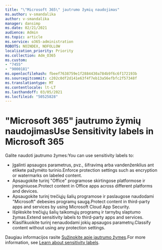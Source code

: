 ```yaml
---
title: "\"Microsoft 365\" jautrumo žymių naudojimas"
ms.author: v-smandalika
author: v-smandalika
manager: dansimp
ms.date: 02/21/2021
audience: Admin
ms.topic: article
ms.service: o365-administration
ROBOTS: NOINDEX, NOFOLLOW
localization_priority: Priority
ms.collection: Adm_O365
ms.custom:
- "7455"
- "9000181"
ms.openlocfilehash: fbeef7638759e1f2884430a784b9f6c6f172193b
ms.sourcegitcommit: c202c0df2d141e63f4f7eb13a56efbfc2f57348f
ms.translationtype: MT
ms.contentlocale: lt-LT
ms.lasthandoff: 03/05/2021
ms.locfileid: "50525828"
---
```

# <a name="use-sensitivity-labels-in-microsoft-365"></a><span data-ttu-id="2118e-102">"Microsoft 365" jautrumo žymių naudojimas</span><span class="sxs-lookup"><span data-stu-id="2118e-102">Use Sensitivity labels in Microsoft 365</span></span>

<span data-ttu-id="2118e-103">Galite naudoti jautrumo žymes:</span><span class="sxs-lookup"><span data-stu-id="2118e-103">You can use sensitivity labels to:</span></span>
- <span data-ttu-id="2118e-104">Įgalinti apsaugos parametrus, pvz., šifravimą arba vandenženklius ant etikete pažymėto turinio.</span><span class="sxs-lookup"><span data-stu-id="2118e-104">Enforce protection settings such as encryption or watermarks on labeled content.</span></span>
- <span data-ttu-id="2118e-105">Apsaugokite turinį "Office" programose skirtingose platformose ir įrenginiuose.</span><span class="sxs-lookup"><span data-stu-id="2118e-105">Protect content in Office apps across different platforms and devices.</span></span>
- <span data-ttu-id="2118e-106">Apsaugokite turinį trečiųjų šalių programose ir paslaugose naudodami "Microsoft" debesies programų saugą.</span><span class="sxs-lookup"><span data-stu-id="2118e-106">Protect content in third-party apps and services by using Microsoft Cloud App Security.</span></span>
- <span data-ttu-id="2118e-107">Išplėskite trečiųjų šalių taikomųjų programų ir tarnybų slaptumo žymas.</span><span class="sxs-lookup"><span data-stu-id="2118e-107">Extend sensitivity labels to third-party apps and services.</span></span>
- <span data-ttu-id="2118e-108">Klasifikuokite turinį nenaudodami jokių apsaugos parametrų.</span><span class="sxs-lookup"><span data-stu-id="2118e-108">Classify content without using any protection settings.</span></span>

<span data-ttu-id="2118e-109">Daugiau informacijos rasite [Sužinokite apie jautrumo žymes](https://docs.microsoft.com/microsoft-365/compliance/sensitivity-labels).</span><span class="sxs-lookup"><span data-stu-id="2118e-109">For more information, see [Learn about sensitivity labels](https://docs.microsoft.com/microsoft-365/compliance/sensitivity-labels).</span></span>